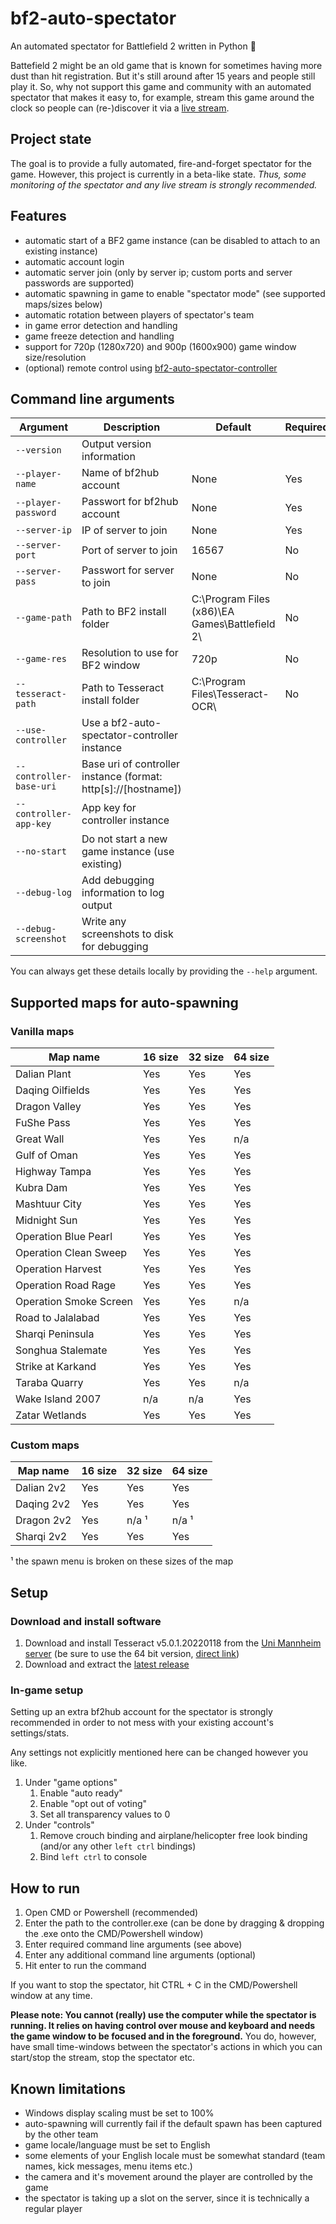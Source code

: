 # bf2-auto-spectator
An automated spectator for Battlefield 2 written in Python 🐍

Battefield 2 might be an old game that is known for sometimes having more dust than hit registration. But it's still around after 15 years and people still play it. So, why not support this game and community with an automated spectator that makes it easy to, for example, stream this game around the clock so people can (re-)discover it via a [live stream](https://www.twitch.tv/bf2tv).

## Project state
The goal is to provide a fully automated, fire-and-forget spectator for the game. However, this project is currently in a beta-like state. *Thus, some monitoring of the spectator and any live stream is strongly recommended.*

## Features
- automatic start of a BF2 game instance (can be disabled to attach to an existing instance)
- automatic account login
- automatic server join (only by server ip; custom ports and server passwords are supported)
- automatic spawning in game to enable "spectator mode" (see supported maps/sizes below)
- automatic rotation between players of spectator's team
- in game error detection and handling
- game freeze detection and handling
- support for 720p (1280x720) and 900p (1600x900) game window size/resolution
- (optional) remote control using [bf2-auto-spectator-controller](https://github.com/cetteup/bf2-auto-spectator-controller)

## Command line arguments
| Argument                | Description                                                    | Default                                        | Required |
|-------------------------|----------------------------------------------------------------|------------------------------------------------|----------|
| `--version`             | Output version information                                     |                                                |          |
| `--player-name`         | Name of bf2hub account                                         | None                                           | Yes      |
| `--player-password`     | Passwort for bf2hub account                                    | None                                           | Yes      |
| `--server-ip`           | IP of server to join                                           | None                                           | Yes      |
| `--server-port`         | Port of server to join                                         | 16567                                          | No       |
| `--server-pass`         | Passwort for server to join                                    | None                                           | No       |
| `--game-path`           | Path to BF2 install folder                                     | C:\Program Files (x86)\EA Games\Battlefield 2\ | No       |
| `--game-res`            | Resolution to use for BF2 window                               | 720p                                           | No       |
| `--tesseract-path`      | Path to Tesseract install folder                               | C:\Program Files\Tesseract-OCR\                | No       |
| `--use-controller`      | Use a bf2-auto-spectator-controller instance                   |                                                |          |
| `--controller-base-uri` | Base uri of controller instance (format: http[s]://[hostname]) |                                                |          |
| `--controller-app-key`  | App key for controller instance                                |                                                |          |
| `--no-start`            | Do not start a new game instance (use existing)                |                                                |          |
| `--debug-log`           | Add debugging information to log output                        |                                                |          |
| `--debug-screenshot`    | Write any screenshots to disk for debugging                    |                                                |          |

You can always get these details locally by providing the `--help` argument.

## Supported maps for auto-spawning
### Vanilla maps
| Map name               | 16 size | 32 size | 64 size |
|------------------------|---------|---------|---------|
| Dalian Plant           | Yes     | Yes     | Yes     |
| Daqing Oilfields       | Yes     | Yes     | Yes     |
| Dragon Valley          | Yes     | Yes     | Yes     |
| FuShe Pass             | Yes     | Yes     | Yes     |
| Great Wall             | Yes     | Yes     | n/a     |
| Gulf of Oman           | Yes     | Yes     | Yes     |
| Highway Tampa          | Yes     | Yes     | Yes     |
| Kubra Dam              | Yes     | Yes     | Yes     |
| Mashtuur City          | Yes     | Yes     | Yes     |
| Midnight Sun           | Yes     | Yes     | Yes     |
| Operation Blue Pearl   | Yes     | Yes     | Yes     |
| Operation Clean Sweep  | Yes     | Yes     | Yes     |
| Operation Harvest      | Yes     | Yes     | Yes     |
| Operation Road Rage    | Yes     | Yes     | Yes     |
| Operation Smoke Screen | Yes     | Yes     | n/a     |
| Road to Jalalabad      | Yes     | Yes     | Yes     |
| Sharqi Peninsula       | Yes     | Yes     | Yes     |
| Songhua Stalemate      | Yes     | Yes     | Yes     |
| Strike at Karkand      | Yes     | Yes     | Yes     |
| Taraba Quarry          | Yes     | Yes     | n/a     |
| Wake Island 2007       | n/a     | n/a     | Yes     |
| Zatar Wetlands         | Yes     | Yes     | Yes     |

### Custom maps
| Map name   | 16 size | 32 size | 64 size |
|------------|---------|---------|---------|
| Dalian 2v2 | Yes     | Yes     | Yes     |
| Daqing 2v2 | Yes     | Yes     | Yes     |
| Dragon 2v2 | Yes     | n/a ¹   | n/a ¹   |
| Sharqi 2v2 | Yes     | Yes     | Yes     |

¹ the spawn menu is broken on these sizes of the map

## Setup
### Download and install software
1. Download and install Tesseract v5.0.1.20220118 from the [Uni Mannheim server](https://digi.bib.uni-mannheim.de/tesseract/) (be sure to use the 64 bit version, [direct link](https://digi.bib.uni-mannheim.de/tesseract/tesseract-ocr-w64-setup-v5.0.1.20220118.exe))
2. Download and extract the [latest release](https://github.com/cetteup/bf2-auto-spectator/releases/latest)

### In-game setup
Setting up an extra bf2hub account for the spectator is strongly recommended in order to not mess with your existing account's settings/stats.

Any settings not explicitly mentioned here can be changed however you like.
1. Under "game options"
    1. Enable "auto ready"
    2. Enable "opt out of voting"
    3. Set all transparency values to 0
2. Under "controls"
    1. Remove crouch binding and airplane/helicopter free look binding (and/or any other `left ctrl` bindings)
    2. Bind `left ctrl` to console
  
## How to run
1. Open CMD or Powershell (recommended)
2. Enter the path to the controller.exe (can be done by dragging & dropping the .exe onto the CMD/Powershell window)
3. Enter required command line arguments (see above)
4. Enter any additional command line arguments (optional)
5. Hit enter to run the command

If you want to stop the spectator, hit CTRL + C in the CMD/Powershell window at any time.

**Please note: You cannot (really) use the computer while the spectator is running. It relies on having control over mouse and keyboard and needs the game window to be focused and in the foreground.** You do, however, have small time-windows between the spectator's actions in which you can start/stop the stream, stop the spectator etc.

## Known limitations
- Windows display scaling must be set to 100%
- auto-spawning will currently fail if the default spawn has been captured by the other team
- game locale/language must be set to English
- some elements of your English locale must be somewhat standard (team names, kick messages, menu items etc.)
- the camera and it's movement around the player are controlled by the game
- the spectator is taking up a slot on the server, since it is technically a regular player
